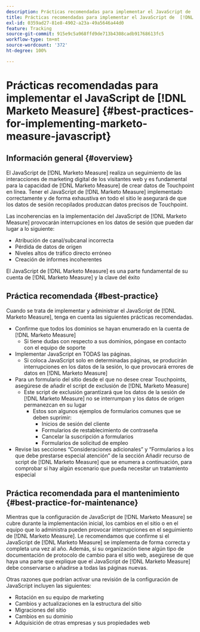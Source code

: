 ```yaml
---
description: Prácticas recomendadas para implementar el JavaScript de  [!DNL Marketo Measure]  - [!DNL Marketo Measure]
title: Prácticas recomendadas para implementar el JavaScript de  [!DNL Marketo Measure]
exl-id: 0359ad27-81e8-4902-a23a-49a5646a44d0
feature: Tracking
source-git-commit: 915e9c5a968ffd9de713b4308cadb91768613fc5
workflow-type: tm+mt
source-wordcount: '372'
ht-degree: 100%

---
```


# Prácticas recomendadas para implementar el JavaScript de [!DNL Marketo Measure] {#best-practices-for-implementing-marketo-measure-javascript}

## Información general {#overview}

El JavaScript de [!DNL Marketo Measure] realiza un seguimiento de las interacciones de marketing digital de los visitantes web y es fundamental para la capacidad de [!DNL Marketo Measure] de crear datos de Touchpoint en línea. Tener el JavaScript de [!DNL Marketo Measure] implementado correctamente y de forma exhaustiva en todo el sitio le asegurará de que los datos de sesión recopilados produzcan datos precisos de Touchpoint.

Las incoherencias en la implementación del JavaScript de [!DNL Marketo Measure] provocarán interrupciones en los datos de sesión que pueden dar lugar a lo siguiente:

* Atribución de canal/subcanal incorrecta
* Pérdida de datos de origen
* Niveles altos de tráfico directo erróneo
* Creación de informes incoherentes

El JavaScript de [!DNL Marketo Measure] es una parte fundamental de su cuenta de [!DNL Marketo Measure] y la clave del éxito

## Práctica recomendada {#best-practice}

Cuando se trata de implementar y administrar el JavaScript de [!DNL Marketo Measure], tenga en cuenta las siguientes prácticas recomendadas.

* Confirme que todos los dominios se hayan enumerado en la cuenta de [!DNL Marketo Measure]
   * Si tiene dudas con respecto a sus dominios, póngase en contacto con el equipo de soporte
* Implementar JavaScript en TODAS las páginas.
   * Si coloca JavaScript solo en determinadas páginas, se producirán interrupciones en los datos de la sesión, lo que provocará errores de datos en [!DNL Marketo Measure]
* Para un formulario del sitio desde el que no desee crear Touchpoints, asegúrese de añadir el script de exclusión de [!DNL Marketo Measure]
   * Este script de exclusión garantizará que los datos de la sesión de [!DNL Marketo Measure] no se interrumpan y los datos de origen permanezcan en su lugar
      * Estos son algunos ejemplos de formularios comunes que se deben suprimir:
         * Inicios de sesión del cliente
         * Formularios de restablecimiento de contraseña
         * Cancelar la suscripción a formularios
         * Formularios de solicitud de empleo
* Revise las secciones “Consideraciones adicionales” y “Formularios a los que debe prestarse especial atención” de la sección Añadir recurso de script de [!DNL Marketo Measure] que se enumera a continuación, para comprobar si hay algún escenario que pueda necesitar un tratamiento especial

## Práctica recomendada para el mantenimiento {#best-practice-for-maintenance}

Mientras que la configuración de JavaScript de [!DNL Marketo Measure] se cubre durante la implementación inicial, los cambios en el sitio o en el equipo que lo administra pueden provocar interrupciones en el seguimiento de [!DNL Marketo Measure]. Le recomendamos que confirme si el JavaScript de [!DNL Marketo Measure] se implementa de forma correcta y completa una vez al año. Además, si su organización tiene algún tipo de documentación de protocolo de cambio para el sitio web, asegúrese de que haya una parte que explique que el JavaScript de [!DNL Marketo Measure] debe conservarse o añadirse a todas las páginas nuevas.

Otras razones que podrían activar una revisión de la configuración de JavaScript incluyen las siguientes:

* Rotación en su equipo de marketing
* Cambios y actualizaciones en la estructura del sitio
* Migraciones del sitio
* Cambios en su dominio
* Adquisición de otras empresas y sus propiedades web
